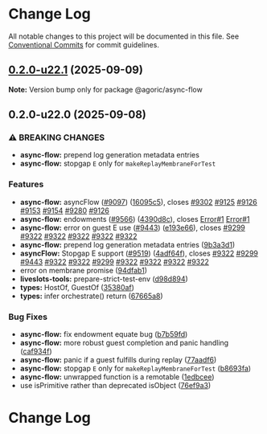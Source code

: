 # Change Log

All notable changes to this project will be documented in this file.
See [Conventional Commits](https://conventionalcommits.org) for commit guidelines.

## [0.2.0-u22.1](https://github.com/Agoric/agoric-sdk/compare/@agoric/async-flow@0.2.0-u22.0...@agoric/async-flow@0.2.0-u22.1) (2025-09-09)

**Note:** Version bump only for package @agoric/async-flow

## 0.2.0-u22.0 (2025-09-08)

### ⚠ BREAKING CHANGES

* **async-flow:** prepend log generation metadata entries
* **async-flow:** stopgap `E` only for `makeReplayMembraneForTest`

### Features

* **async-flow:** asyncFlow ([#9097](https://github.com/Agoric/agoric-sdk/issues/9097)) ([16095c5](https://github.com/Agoric/agoric-sdk/commit/16095c5076043133aff0f25721131be2ca1ef5af)), closes [#9302](https://github.com/Agoric/agoric-sdk/issues/9302) [#9125](https://github.com/Agoric/agoric-sdk/issues/9125) [#9126](https://github.com/Agoric/agoric-sdk/issues/9126) [#9153](https://github.com/Agoric/agoric-sdk/issues/9153) [#9154](https://github.com/Agoric/agoric-sdk/issues/9154) [#9280](https://github.com/Agoric/agoric-sdk/issues/9280) [#9126](https://github.com/Agoric/agoric-sdk/issues/9126)
* **async-flow:** endowments ([#9566](https://github.com/Agoric/agoric-sdk/issues/9566)) ([4390d8c](https://github.com/Agoric/agoric-sdk/commit/4390d8c21fd8ac80a9c83f55d38c52e3f98faa1e)), closes [Error#1](https://github.com/Agoric/Error/issues/1) [Error#1](https://github.com/Agoric/Error/issues/1)
* **async-flow:** error on guest E use ([#9443](https://github.com/Agoric/agoric-sdk/issues/9443)) ([e193e66](https://github.com/Agoric/agoric-sdk/commit/e193e66fc578b1c00eda5f5ab6599f1cfbdc542f)), closes [#9299](https://github.com/Agoric/agoric-sdk/issues/9299) [#9322](https://github.com/Agoric/agoric-sdk/issues/9322) [#9322](https://github.com/Agoric/agoric-sdk/issues/9322) [#9322](https://github.com/Agoric/agoric-sdk/issues/9322) [#9322](https://github.com/Agoric/agoric-sdk/issues/9322) [#9322](https://github.com/Agoric/agoric-sdk/issues/9322)
* **async-flow:** prepend log generation metadata entries ([9b3a3d1](https://github.com/Agoric/agoric-sdk/commit/9b3a3d198b37e99ea5f241ecba038af4ffb1108e))
* **asyncFlow:** Stopgap E support ([#9519](https://github.com/Agoric/agoric-sdk/issues/9519)) ([4adf64f](https://github.com/Agoric/agoric-sdk/commit/4adf64fd53a1a3c68ca52728710830201c9a4418)), closes [#9322](https://github.com/Agoric/agoric-sdk/issues/9322) [#9299](https://github.com/Agoric/agoric-sdk/issues/9299) [#9443](https://github.com/Agoric/agoric-sdk/issues/9443) [#9322](https://github.com/Agoric/agoric-sdk/issues/9322) [#9322](https://github.com/Agoric/agoric-sdk/issues/9322) [#9299](https://github.com/Agoric/agoric-sdk/issues/9299) [#9322](https://github.com/Agoric/agoric-sdk/issues/9322) [#9322](https://github.com/Agoric/agoric-sdk/issues/9322) [#9322](https://github.com/Agoric/agoric-sdk/issues/9322) [#9322](https://github.com/Agoric/agoric-sdk/issues/9322)
* error on membrane promise ([94dfab1](https://github.com/Agoric/agoric-sdk/commit/94dfab1cfd960aada452753b1482ed797bc2da13))
* **liveslots-tools:** prepare-strict-test-env ([d98d894](https://github.com/Agoric/agoric-sdk/commit/d98d89449d4bfc1419cd4410edef813db0e4ec55))
* **types:** HostOf, GuestOf ([35380af](https://github.com/Agoric/agoric-sdk/commit/35380af4bbda51be2a9cd047f9c4992791090e94))
* **types:** infer orchestrate() return ([67665a8](https://github.com/Agoric/agoric-sdk/commit/67665a89cb162c350389e52fd812c895d42f37fb))

### Bug Fixes

* **async-flow:** fix endowment equate bug ([b7b59fd](https://github.com/Agoric/agoric-sdk/commit/b7b59fd3704ba96174a764c90e664527635a56a7))
* **async-flow:** more robust guest completion and panic handling ([caf934f](https://github.com/Agoric/agoric-sdk/commit/caf934feb6399d1ef765e84d651d4f5c005ca3e9))
* **async-flow:** panic if a guest fulfills during replay ([77aadf6](https://github.com/Agoric/agoric-sdk/commit/77aadf64238bda2d27f8e39d535a3bff0d119e97))
* **async-flow:** stopgap `E` only for `makeReplayMembraneForTest` ([b8693fa](https://github.com/Agoric/agoric-sdk/commit/b8693fa151f887b7867f9017456cfbbfa79752e2))
* **async-flow:** unwrapped function is a remotable ([1edbcee](https://github.com/Agoric/agoric-sdk/commit/1edbcee21ab3a51f166dc30b4a56b8e7eef08dac))
* use isPrimitive rather than deprecated isObject ([76ef9a3](https://github.com/Agoric/agoric-sdk/commit/76ef9a357ea25ccd4228320e4323d2afbaa589f0))

# Change Log
